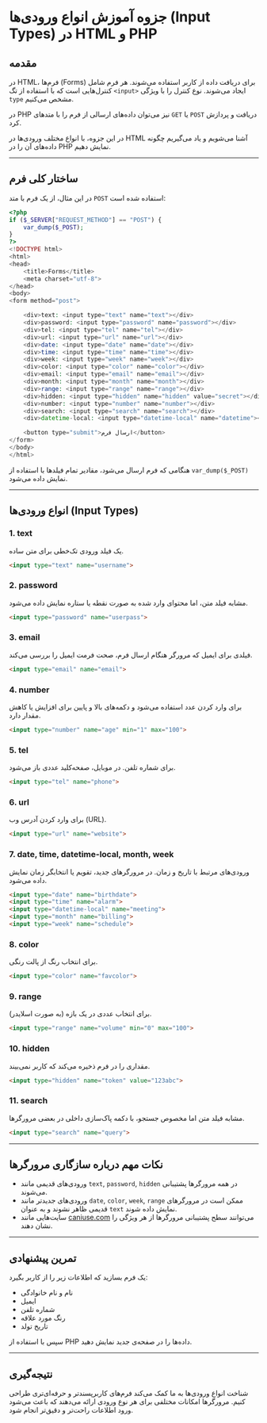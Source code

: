 # جزوه آموزش انواع ورودی‌ها (Input Types) در HTML و PHP

## مقدمه

در HTML، فرم‌ها (Forms) برای دریافت داده از کاربر استفاده می‌شوند. هر فرم شامل کنترل‌هایی است که با استفاده از تگ `<input>` ایجاد می‌شوند. نوع کنترل را با ویژگی `type` مشخص می‌کنیم.

در PHP نیز می‌توان داده‌های ارسالی از فرم را با متدهای `GET` یا `POST` دریافت و پردازش کرد.

در این جزوه، با انواع مختلف ورودی‌ها در HTML آشنا می‌شویم و یاد می‌گیریم چگونه داده‌های آن را در PHP نمایش دهیم.

---

## ساختار کلی فرم

در این مثال، از یک فرم با متد `POST` استفاده شده است:

```php
<?php
if ($_SERVER["REQUEST_METHOD"] == "POST") {
    var_dump($_POST);
}
?>
<!DOCTYPE html>
<html>
<head>
    <title>Forms</title>
    <meta charset="utf-8">
</head>
<body>
<form method="post">

    <div>text: <input type="text" name="text"></div>
    <div>password: <input type="password" name="password"></div>
    <div>tel: <input type="tel" name="tel"></div>
    <div>url: <input type="url" name="url"></div>
    <div>date: <input type="date" name="date"></div>
    <div>time: <input type="time" name="time"></div>
    <div>week: <input type="week" name="week"></div>
    <div>color: <input type="color" name="color"></div>
    <div>email: <input type="email" name="email"></div>
    <div>month: <input type="month" name="month"></div>
    <div>range: <input type="range" name="range"></div>
    <div>hidden: <input type="hidden" name="hidden" value="secret"></div>
    <div>number: <input type="number" name="number"></div>
    <div>search: <input type="search" name="search"></div>
    <div>datetime-local: <input type="datetime-local" name="datetime"></div>

    <button type="submit">ارسال فرم</button>
</form>
</body>
</html>
```

هنگامی که فرم ارسال می‌شود، مقادیر تمام فیلدها با استفاده از `var_dump($_POST)` نمایش داده می‌شود.

---

## انواع ورودی‌ها (Input Types)

### 1. **text**

یک فیلد ورودی تک‌خطی برای متن ساده.

```html
<input type="text" name="username">
```

### 2. **password**

مشابه فیلد متن، اما محتوای وارد شده به صورت نقطه یا ستاره نمایش داده می‌شود.

```html
<input type="password" name="userpass">
```

### 3. **email**

فیلدی برای ایمیل که مرورگر هنگام ارسال فرم، صحت فرمت ایمیل را بررسی می‌کند.

```html
<input type="email" name="email">
```

### 4. **number**

برای وارد کردن عدد استفاده می‌شود و دکمه‌های بالا و پایین برای افزایش یا کاهش مقدار دارد.

```html
<input type="number" name="age" min="1" max="100">
```

### 5. **tel**

برای شماره تلفن. در موبایل، صفحه‌کلید عددی باز می‌شود.

```html
<input type="tel" name="phone">
```

### 6. **url**

برای وارد کردن آدرس وب (URL).

```html
<input type="url" name="website">
```

### 7. **date**, **time**, **datetime-local**, **month**, **week**

ورودی‌های مرتبط با تاریخ و زمان. در مرورگرهای جدید، تقویم یا انتخابگر زمان نمایش داده می‌شود.

```html
<input type="date" name="birthdate">
<input type="time" name="alarm">
<input type="datetime-local" name="meeting">
<input type="month" name="billing">
<input type="week" name="schedule">
```

### 8. **color**

برای انتخاب رنگ از پالت رنگی.

```html
<input type="color" name="favcolor">
```

### 9. **range**

برای انتخاب عددی در یک بازه (به صورت اسلایدر).

```html
<input type="range" name="volume" min="0" max="100">
```

### 10. **hidden**

مقداری را در فرم ذخیره می‌کند که کاربر نمی‌بیند.

```html
<input type="hidden" name="token" value="123abc">
```

### 11. **search**

مشابه فیلد متن اما مخصوص جستجو، با دکمه پاک‌سازی داخلی در بعضی مرورگرها.

```html
<input type="search" name="query">
```

---

## نکات مهم درباره سازگاری مرورگرها

* ورودی‌های قدیمی مانند `text`, `password`, `hidden` در همه مرورگرها پشتیبانی می‌شوند.
* ورودی‌های جدیدتر مانند `date`, `color`, `week`, `range` ممکن است در مرورگرهای قدیمی ظاهر نشوند و به عنوان `text` نمایش داده شوند.
* سایت‌هایی مانند [caniuse.com](https://caniuse.com) می‌توانند سطح پشتیبانی مرورگرها از هر ویژگی را نشان دهند.

---

## تمرین پیشنهادی

یک فرم بسازید که اطلاعات زیر را از کاربر بگیرد:

* نام و نام خانوادگی
* ایمیل
* شماره تلفن
* رنگ مورد علاقه
* تاریخ تولد

سپس با استفاده از PHP داده‌ها را در صفحه‌ی جدید نمایش دهید.

---

## نتیجه‌گیری

شناخت انواع ورودی‌ها به ما کمک می‌کند فرم‌های کاربرپسندتر و حرفه‌ای‌تری طراحی کنیم. مرورگرها امکانات مختلفی برای هر نوع ورودی ارائه می‌دهند که باعث می‌شود ورود اطلاعات راحت‌تر و دقیق‌تر انجام شود.
